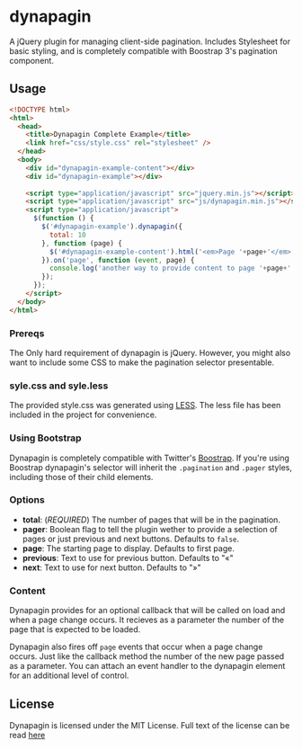dynapagin
=========

A jQuery plugin for managing client-side pagination. Includes Stylesheet for
basic styling, and is completely compatible with Boostrap 3's
pagination component.

## Usage

```html
<!DOCTYPE html>
<html>
  <head>
    <title>Dynapagin Complete Example</title>
    <link href="css/style.css" rel="stylesheet" />
  </head>
  <body>
    <div id="dynapagin-example-content"></div>
    <div id="dynapagin-example"></div>
    
    <script type="application/javascript" src="jquery.min.js"></script>
    <script type="application/javascript" src="js/dynapagin.min.js"></script>
    <script type="application/javascript">
      $(function () { 
        $('#dynapagin-example').dynapagin({
          total: 10
        }, function (page) {
          $('#dynapagin-example-content').html('<em>Page '+page+'</em>!');
        }).on('page', function (event, page) {
          console.log('another way to provide content to page '+page+'.');
        });
      });
    </script>
  </body>
</html>
```
### Prereqs
The Only hard requirement of dynapagin is jQuery. However, you might also want
to include some CSS to make the pagination selector presentable.

### syle.css and syle.less
The provided style.css was generated using [LESS][1]. The less file has been
included in the project for convenience.

### Using Bootstrap
Dynapagin is completely compatible with Twitter's [Boostrap][2]. If you're using
Boostrap dynapagin's selector will inherit the `.pagination` and `.pager`
styles, including those of their child elements.

[1]: http://lesscss.org/ "LESS CSS"
[2]: http://getbootstrap.com/ "Boostrap"

### Options
+ **total**: (*REQUIRED*) The number of pages that will be in the pagination.
+ **pager**: Boolean flag to tell the plugin wether to provide a selection of
    pages or just previous and next buttons. Defaults to `false`.
+ **page**: The starting page to display. Defaults to first page.
+ **previous**: Text to use for previous button. Defaults to "&laquo;"
+ **next**: Text to use for next button. Defaults to "&raquo;"

### Content
Dynapagin provides for an optional callback that will be called on load and when
a page change occurs. It recieves as a parameter the number of the page that is
expected to be loaded.

Dynapagin also fires off `page` events that occur when a page change occurs.
Just like the callback method the number of the new page passed as a parameter.
You can attach an event handler to the dynapagin element for an additional level
of control.

## License
Dynapagin is licensed under the MIT License. Full text of the license can be
read [here](https://raw.github.com/crcovar/dynapagin/master/LICENSE)
